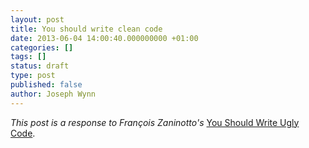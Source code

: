 ```yaml
---
layout: post
title: You should write clean code
date: 2013-06-04 14:00:40.000000000 +01:00
categories: []
tags: []
status: draft
type: post
published: false
author: Joseph Wynn
---
```

<p><em>This post is a response to François Zaninotto's </em><a href="http://redotheweb.com/2013/06/04/you-should-write-ugly-code.html">You Should Write Ugly Code</a>.</p>
<p>&nbsp;</p>
